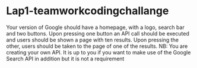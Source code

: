 # Lap1-teamworkcodingchallange

Your version of Google should have a homepage, with a logo, search bar and two buttons.
Upon pressing one button an API call should be executed and users should be shown a page with ten results.
Upon pressing the other, users should be taken to the page of one of the results.
NB: You are creating your own API. It is up to you if you want to make use of the Google Search API in addition but it is not a requirement
